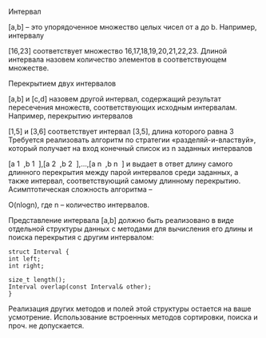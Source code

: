 Интервал

[a,b] – это упорядоченное множество целых чисел от
a до b. Например, интервалу

[16,23] соответствует множество
16,17,18,19,20,21,22,23. Длиной интервала назовем количество элементов в соответствующем множестве.

Перекрытием двух интервалов

[a,b] и
[c,d] назовем другой интервал, содержащий результат пересечения множеств, соответствующих исходным интервалам. Например, перекрытию интервалов

[1,5] и
[3,6] соответствует интервал
[3,5], длина которого равна
3
Требуется реализовать алгоритм по стратегии «разделяй-и-властвуй», который получает на вход конечный список из
n
 заданных интервалов

[a
1
​
,b
1
​
],[a
2
​
,b
2
​
],…,[a
n
​
,b
n
​
] и выдает в ответ длину самого длинного перекрытия между парой интервалов среди заданных, а также интервал, соответствующий самому длинному перекрытию. Асимптотическая сложность алгоритма –

O(nlog⁡n), где
n – количество интервалов.

Представление интервала
[a,b] должно быть реализовано в виде отдельной структуры данных с методами для вычисления его длины и поиска перекрытия с другим интервалом:


    struct Interval {
    int left;
    int right;

    size_t length();
    Interval overlap(const Interval& other);
    }
Реализация других методов и полей этой структуры остается на ваше усмотрение. Использование встроенных методов сортировки, поиска и проч. не допускается.